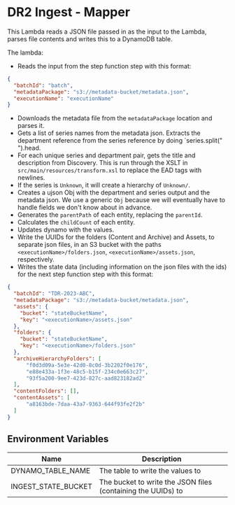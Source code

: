 # DR2 Ingest - Mapper

This Lambda reads a JSON file passed in as the input to the Lambda, parses file contents and writes this to a DynamoDB table.

The lambda:
* Reads the input from the step function step with this format:
```json
{
  "batchId": "batch",
  "metadataPackage": "s3://metadata-bucket/metadata.json",
  "executionName": "executionName"
}
```
* Downloads the metadata file from the `metadataPackage` location and parses it.
* Gets a list of series names from the metadata json. Extracts the department reference from the series reference by doing `series.split(" ").head.
* For each unique series and department pair, gets the title and description from Discovery. This is run through the XSLT in `src/main/resources/transform.xsl` to replace the EAD tags with newlines.
* If the series is `Unknown`, it will create a hierarchy of `Unknown/`.
* Creates a ujson Obj with the department and series output and the metadata json. We use a generic `Obj` because we will eventually have to handle fields we don't know about in advance.
* Generates the `parentPath` of each entity, replacing the `parentId`.
* Calculates the `childCount` of each entity.
* Updates dynamo with the values.
* Write the UUIDs for the folders (Content and Archive) and Assets, to separate json files, in an S3 bucket with the paths `<executionName>/folders.json`, `<executionName>/assets.json`, respectively.
* Writes the state data (including information on the json files with the ids) for the next step function step with this format:
```json
{
  "batchId": "TDR-2023-ABC",
  "metadataPackage": "s3://metadata-bucket/metadata.json",
  "assets": {
    "bucket": "stateBucketName",
    "key": "<executionName>/assets.json"
  },
  "folders": {
    "bucket": "stateBucketName",
    "key": "<executionName>/folders.json"
  },
  "archiveHierarchyFolders": [
      "f0d3d09a-5e3e-42d0-8c0d-3b2202f0e176",
      "e88e433a-1f3e-48c5-b15f-234c0e663c27",
      "93f5a200-9ee7-423d-827c-aad823182ad2"
  ],
  "contentFolders": [],
  "contentAssets": [
      "a8163bde-7daa-43a7-9363-644f93fe2f2b"
  ]
}
```


## Environment Variables

| Name                | Description                                                  |
|---------------------|--------------------------------------------------------------|
| DYNAMO_TABLE_NAME   | The table to write the values to                             |
| INGEST_STATE_BUCKET | The bucket to write the JSON files (containing the UUIDs) to |
